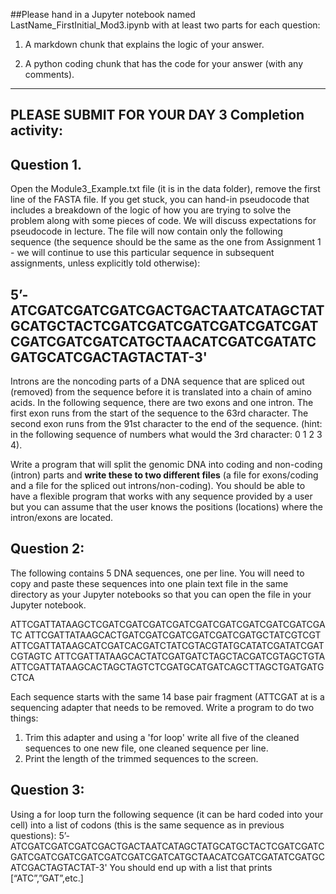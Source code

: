 ##Please hand in a Jupyter notebook named LastName_FirstInitial_Mod3.ipynb with at least two parts for each question: 

1. A markdown chunk that explains the logic of your answer.

2. A python coding chunk that has the code for your answer (with any comments). 

-----------------------------------

## PLEASE SUBMIT FOR YOUR DAY 3 Completion activity: 

## Question 1. 
Open the Module3_Example.txt file (it is in the data folder), remove the first line of the FASTA file.
If you get stuck, you can hand-in pseudocode that includes a breakdown of the logic of how you are trying to solve the problem along with some pieces of code. We will discuss expectations for pseudocode in lecture.
The file will now contain only the following sequence (the sequence should be the same as the one from Assignment 1 - we will continue to use this particular sequence in subsequent assignments, unless explicitly told otherwise):
## 5’- ATCGATCGATCGATCGACTGACTAATCATAGCTATGCATGCTACTCGATCGATCGATCGATCGATCGATCGATCGATCGATCATGCTAACATCGATCGATATCGATGCATCGACTAGTACTAT-3'
Introns are the noncoding parts of a DNA sequence that are spliced out (removed) from the sequence before it is translated into a chain of amino acids. In the following sequence, there are two exons and one intron. The first exon runs from the start of the sequence to the 63rd character. The second exon runs from the 91st character to the end of the sequence. (hint: in the following sequence of numbers what would the 3rd character: 0 1 2 3 4). 

Write a program that will split the genomic DNA into coding and non-coding (intron) parts and __write these to two different files__ (a file for exons/coding and a file for the spliced out introns/non-coding). You should be able to have a flexible program that works with any sequence provided by a user but you can assume that the user knows the positions (locations) where the intron/exons are located. 


## Question 2:
The following contains 5 DNA sequences, one per line. You will need to copy and paste these sequences into one plain text file in the same directory as your Jupyter notebooks so that you can open the file in your Jupyter notebook.
   

ATTCGATTATAAGCTCGATCGATCGATCGATCGATCGATCGATCGATCGATCGATC
ATTCGATTATAAGCACTGATCGATCGATCGATCGATCGATGCTATCGTCGT
ATTCGATTATAAGCATCGATCACGATCTATCGTACGTATGCATATCGATATCGATCGTAGTC
ATTCGATTATAAGCACTATCGATGATCTAGCTACGATCGTAGCTGTA
ATTCGATTATAAGCACTAGCTAGTCTCGATGCATGATCAGCTTAGCTGATGATGCTCA

Each sequence starts with the same 14 base pair fragment (ATTCGAT at is a sequencing adapter that needs to be removed. Write a program to do two things: 

1.    Trim this adapter and using a 'for loop'  write all five of the cleaned sequences to one new file, one cleaned sequence per line.
2.    Print the length of the trimmed sequences to the screen.

## Question 3:
Using a for loop turn the following sequence (it can be hard coded into your cell) into a list of codons (this is the same sequence as in previous questions): 
5’- ATCGATCGATCGATCGACTGACTAATCATAGCTATGCATGCTACTCGATCGATCGATCGATCGATCGATCGATCGATCGATCATGCTAACATCGATCGATATCGATGCATCGACTAGTACTAT-3'
You should end up with a list that prints [“ATC”,”GAT”,etc.]

